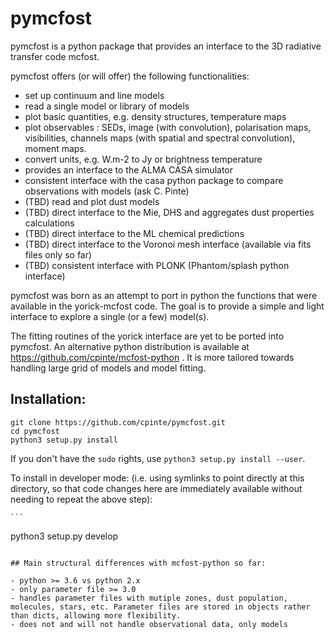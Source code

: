 # pymcfost

pymcfost is a python package that provides an interface to the 3D radiative transfer code mcfost.

pymcfost offers (or will offer) the following functionalities:

 - set up continuum and line models
 - read a single model or library of models
 - plot basic quantities, e.g. density structures, temperature maps
 - plot observables : SEDs, image (with convolution), polarisation maps, visibilities, channels maps (with spatial and spectral convolution), moment maps.
 - convert units, e.g. W.m-2 to Jy or brightness temperature
 - provides an interface to the ALMA CASA simulator
 - consistent interface with the casa python package to compare observations with models (ask C. Pinte)
 - (TBD) read and plot dust models
 - (TBD) direct interface to the Mie, DHS and aggregates dust properties calculations
 - (TBD) direct interface to the ML chemical predictions
 - (TBD) direct interface to the Voronoi mesh interface (available via fits files only so far)
 - (TBD) consistent interface with PLONK (Phantom/splash python interface)

pymcfost was born as an attempt to port in python the functions that were available in the yorick-mcfost code. The goal is to provide a simple and light interface to explore a single (or a few) model(s).

The fitting routines of the yorick interface are yet to be ported into pymcfost.
An alternative python distribution is available at https://github.com/cpinte/mcfost-python . It is more tailored towards handling large grid of models and model fitting.


## Installation:

```
git clone https://github.com/cpinte/pymcfost.git
cd pymcfost
python3 setup.py install
```

If you don't have the `sudo` rights, use `python3 setup.py install --user`.

To install in developer mode: (i.e. using symlinks to point directly
at this directory, so that code changes here are immediately available
without needing to repeat the above step):

	```
 python3 setup.py develop
```

## Main structural differences with mcfost-python so far:

- python >= 3.6 vs python 2.x
- only parameter file >= 3.0
- handles parameter files with mutiple zones, dust population, molecules, stars, etc. Parameter files are stored in objects rather than dicts, allowing more flexibility.
- does not and will not handle observational data, only models
